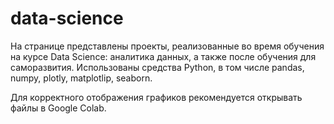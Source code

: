 # data-science
На странице представлены проекты, реализованные во время обучения на курсе Data Science: аналитика данных, а также после обучения для саморазвития.
Использованы средства Python, в том числе pandas, numpy, plotly, matplotlip, seaborn.

Для корректного отображения графиков рекомендуется открывать файлы в Google Colab.
